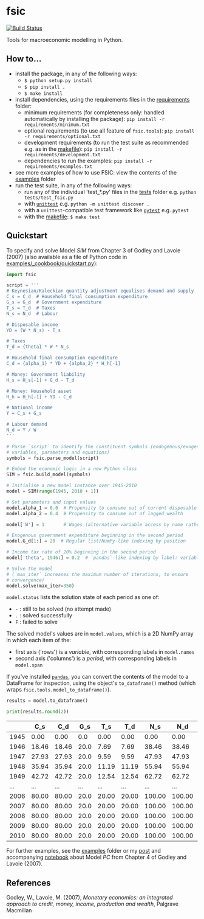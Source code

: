 # fsic

[![Build Status](https://github.com/ChrisThoung/fsic/actions/workflows/python-package.yml/badge.svg)](https://github.com/ChrisThoung/fsic/actions/workflows/python-package.yml)

Tools for macroeconomic modelling in Python.


## How to...

* install the package, in any of the following ways:
    * `$ python setup.py install`
    * `$ pip install .`
    * `$ make install`
* install dependencies, using the requirements files in the
  [requirements](requirements) folder:
    * minimum requirements (for completeness only: handled automatically by
      installing the package): `pip install -r requirements/minimum.txt`
    * optional requirements (to use all feature of `fsic.tools`): `pip install
      -r requirements/optional.txt`
    * development requirements (to run the test suite as recommended e.g. as in
      the [makefile](makefile)): `pip install -r requirements/development.txt`
    * dependencies to run the examples: `pip install -r
      requirements/examples.txt`
* see more examples of how to use FSIC: view the contents of the
  [examples](examples/) folder
* run the test suite, in any of the following ways:
    * run any of the individual 'test_*.py' files in the [tests](tests/) folder
      e.g. `python tests/test_fsic.py`
    * with [`unittest`](https://docs.python.org/3/library/unittest.html)
      e.g. `python -m unittest discover .`
    * with a `unittest`-compatible test framework like
      [`pytest`](https://docs.pytest.org/en/stable/) e.g. `pytest`
    * with the [makefile](makefile): `$ make test`


## Quickstart

To specify and solve Model *SIM* from Chapter 3 of Godley and Lavoie (2007)
(also available as a file of Python code in
[examples/_cookbook/quickstart.py](examples/_cookbook/quickstart.py)):

```python
import fsic

script = '''
# Keynesian/Kaleckian quantity adjustment equalises demand and supply
C_s = C_d  # Household final consumption expenditure
G_s = G_d  # Government expenditure
T_s = T_d  # Taxes
N_s = N_d  # Labour

# Disposable income
YD = (W * N_s) - T_s

# Taxes
T_d = {theta} * W * N_s

# Household final consumption expenditure
C_d = {alpha_1} * YD + {alpha_2} * H_h[-1]

# Money: Government liability
H_s = H_s[-1] + G_d - T_d

# Money: Household asset
H_h = H_h[-1] + YD - C_d

# National income
Y = C_s + G_s

# Labour demand
N_d = Y / W
'''

# Parse `script` to identify the constituent symbols (endogenous/exogenous
# variables, parameters and equations)
symbols = fsic.parse_model(script)

# Embed the economic logic in a new Python class
SIM = fsic.build_model(symbols)

# Initialise a new model instance over 1945-2010
model = SIM(range(1945, 2010 + 1))

# Set parameters and input values
model.alpha_1 = 0.6  # Propensity to consume out of current disposable income
model.alpha_2 = 0.4  # Propensity to consume out of lagged wealth

model['W'] = 1       # Wages (alternative variable access by name rather than attribute)

# Exogenous government expenditure beginning in the second period
model.G_d[1:] = 20  # Regular list/NumPy-like indexing by position

# Income tax rate of 20% beginning in the second period
model['theta', 1946:] = 0.2  # `pandas`-like indexing by label: variable and period

# Solve the model
# (`max_iter` increases the maximum number of iterations, to ensure
# convergence)
model.solve(max_iter=350)
```

`model.status` lists the solution state of each period as one of:

* `-` : still to be solved (no attempt made)
* `.` : solved successfully
* `F` : failed to solve

The solved model's values are in `model.values`, which is a 2D NumPy array in
which each item of the:

* first axis ('rows') is a *variable*, with corresponding labels in `model.names`
* second axis ('columns') is a *period*, with corresponding labels in
  `model.span`

If you've installed [`pandas`](https://pandas.pydata.org/), you can convert the
contents of the model to a DataFrame for inspection, using the object's
`to_dataframe()` method (which wraps `fsic.tools.model_to_dataframe()`).

```python
results = model.to_dataframe()

print(results.round(2))
```

|      |   C_s |   C_d |  G_s |   T_s |   T_d |    N_s |    N_d | ... |  G_d |   W | theta | alpha_1 | alpha_2 | status | iterations |
| ---- | ----- | ----- | ---- | ----- | ----- | ------ | ------ | --- | ---- | --- | ----- | ------- | ------- | ------ | ---------- |
| 1945 |  0.00 |  0.00 |  0.0 |  0.00 |  0.00 |   0.00 |   0.00 | ... |  0.0 | 1.0 |   0.0 |     0.6 |     0.4 |      - |         -1 |
| 1946 | 18.46 | 18.46 | 20.0 |  7.69 |  7.69 |  38.46 |  38.46 | ... | 20.0 | 1.0 |   0.2 |     0.6 |     0.4 |      . |        338 |
| 1947 | 27.93 | 27.93 | 20.0 |  9.59 |  9.59 |  47.93 |  47.93 | ... | 20.0 | 1.0 |   0.2 |     0.6 |     0.4 |      . |        338 |
| 1948 | 35.94 | 35.94 | 20.0 | 11.19 | 11.19 |  55.94 |  55.94 | ... | 20.0 | 1.0 |   0.2 |     0.6 |     0.4 |      . |        338 |
| 1949 | 42.72 | 42.72 | 20.0 | 12.54 | 12.54 |  62.72 |  62.72 | ... | 20.0 | 1.0 |   0.2 |     0.6 |     0.4 |      . |        338 |
| ...  |   ... |   ... |  ... |   ... |   ... |    ... |    ... | ... |  ... | ... |   ... |     ... |     ... |    ... |        ... |
| 2006 | 80.00 | 80.00 | 20.0 | 20.00 | 20.00 | 100.00 | 100.00 | ... | 20.0 | 1.0 |   0.2 |     0.6 |     0.4 |      . |        348 |
| 2007 | 80.00 | 80.00 | 20.0 | 20.00 | 20.00 | 100.00 | 100.00 | ... | 20.0 | 1.0 |   0.2 |     0.6 |     0.4 |      . |        348 |
| 2008 | 80.00 | 80.00 | 20.0 | 20.00 | 20.00 | 100.00 | 100.00 | ... | 20.0 | 1.0 |   0.2 |     0.6 |     0.4 |      . |        348 |
| 2009 | 80.00 | 80.00 | 20.0 | 20.00 | 20.00 | 100.00 | 100.00 | ... | 20.0 | 1.0 |   0.2 |     0.6 |     0.4 |      . |        348 |
| 2010 | 80.00 | 80.00 | 20.0 | 20.00 | 20.00 | 100.00 | 100.00 | ... | 20.0 | 1.0 |   0.2 |     0.6 |     0.4 |      . |        348 |

For further examples, see the [examples](examples/) folder or my
[post](https://www.christhoung.com/2018/07/08/fsic-gl2007-pc/) and accompanying
[notebook](https://github.com/ChrisThoung/website/tree/master/code/2018-07-08_fsic_pc)
about Model *PC* from Chapter 4 of Godley and Lavoie (2007).


## References

Godley, W., Lavoie, M. (2007),
*Monetary economics: an integrated approach to
credit, money, income, production and wealth*,
Palgrave Macmillan
